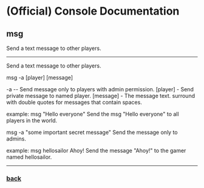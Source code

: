 
# (Official) Console Documentation

## msg

Send a text message to other players.

___

Send a text message to other players.

msg -a [player] [message]

-a  -- Send message only to players with admin permission.
[player] - Send private message to named player.
[message] - The message text. surround with double quotes for messages that contain spaces.

example:
msg "Hello everyone"
Send the msg "Hello everyone" to all players in the world.

msg -a "some important secret message"
Send the message only to admins.

example:
msg hellosailor Ahoy!
Send the message "Ahoy!" to the gamer named hellosailor.

___

### [back](../commands)